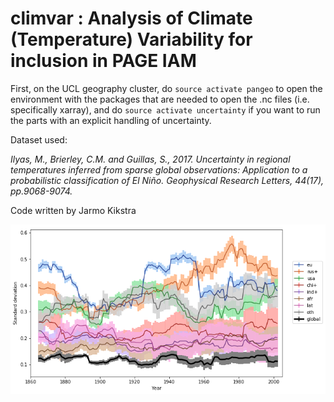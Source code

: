 # climvar : Analysis of Climate (Temperature) Variability for inclusion in PAGE IAM

First, on the UCL geography cluster, do `source activate pangeo` to open the environment with the packages that are needed to open the .nc files (i.e. specifically xarray), and do `source activate uncertainty` if you want to run the parts with an explicit handling of uncertainty. 


Dataset used: 

_Ilyas, M., Brierley, C.M. and Guillas, S., 2017. Uncertainty in regional temperatures inferred from sparse global observations: Application to a probabilistic classification of El Niño. Geophysical Research Letters, 44(17), pp.9068-9074._

Code written by Jarmo Kikstra


![SD of interannual climate variability with uncertainty ranges](fulluncertaintiesInternalVariability.png)
